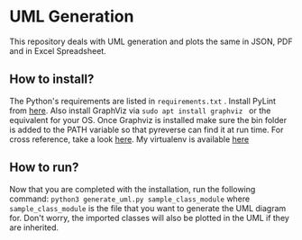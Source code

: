 # UML Generation

This repository deals with UML generation and plots the same in JSON, PDF and in Excel Spreadsheet.

## How to install?

The Python's requirements are listed in `requirements.txt` .
Install PyLint from [here](https://www.pylint.org/#install).
Also install GraphViz via `sudo apt install graphviz ` or the equivalent for your OS. Once Graphviz is installed make sure the bin folder is added to the PATH variable so that pyreverse can find it at run time.
For cross reference, take a look [here](https://gist.github.com/HarshaVardhanBabu/9a47db9e33cf06e9e1e917520bb54056).
My virtualenv is available [here](https://drive.google.com/drive/folders/1u0VfdaaorOzK_QKsRNfMuDfvRcQ76WGJ?usp=sharing)

## How to run?

Now that you are completed with the installation, run the following command:
`python3 generate_uml.py sample_class_module` where `sample_class_module` is the file that you want to generate the UML diagram for. Don't worry, the imported classes will also be plotted in the UML if they are inherited.

